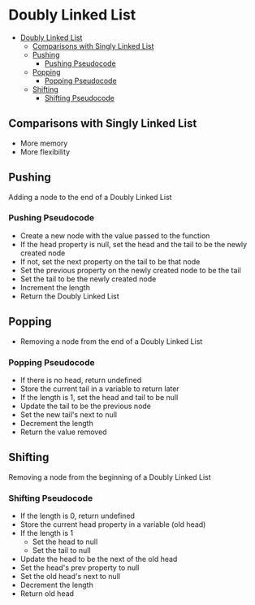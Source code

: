 # Doubly Linked List

- [Doubly Linked List](#doubly-linked-list)
  - [Comparisons with Singly Linked List](#comparisons-with-singly-linked-list)
  - [Pushing](#pushing)
    - [Pushing Pseudocode](#pushing-pseudocode)
  - [Popping](#popping)
    - [Popping Pseudocode](#popping-pseudocode)
  - [Shifting](#shifting)
    - [Shifting Pseudocode](#shifting-pseudocode)

## Comparisons with Singly Linked List

- More memory
- More flexibility

## Pushing

Adding a node to the end of a Doubly Linked List

### Pushing Pseudocode

- Create a new node with the value passed to the function
- If the head property is null, set the head and the tail to be the newly created node
- If not, set the next property on the tail to be that node
- Set the previous property on the newly created node to be the tail
- Set the tail to be the newly created node
- Increment the length
- Return the Doubly Linked List

## Popping

- Removing a node from the end of a Doubly Linked List

### Popping Pseudocode

- If there is no head, return undefined
- Store the current tail in a variable to return later
- If the length is 1, set the head and tail to be null
- Update the tail to be the previous node
- Set the new tail's next to null
- Decrement the length
- Return the value removed

## Shifting

Removing a node from the beginning of a Doubly Linked List

### Shifting Pseudocode

- If the length is 0, return undefined
- Store the current head property in a variable (old head)
- If the length is 1
  - Set the head to null
  - Set the tail to null
- Update the head to be the next of the old head
- Set the head's prev property to null
- Set the old head's next to null
- Decrement the length
- Return old head